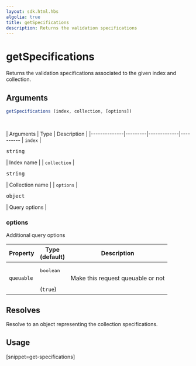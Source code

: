 ```yaml
---
layout: sdk.html.hbs
algolia: true
title: getSpecifications
description: Returns the validation specifications
---
```


# getSpecifications

Returns the validation specifications associated to the given index and collection.

## Arguments

```javascript
getSpecifications (index, collection, [options])
```

<br/>

| Arguments    | Type    | Description |
|--------------|---------|-------------|----------
| ``index`` | <pre>string</pre> | Index name    |
| ``collection`` | <pre>string</pre> | Collection name    |
| ``options`` | <pre>object</pre> | Query options    |

### options

Additional query options

| Property     | Type<br/>(default)    | Description   |
| -------------- | --------- | ------------- |
|  `queuable`  |  <pre>boolean</pre> <br/>(`true`) |  Make this request queuable or not  |

## Resolves

Resolve to an object representing the collection specifications.

## Usage

[snippet=get-specifications]
